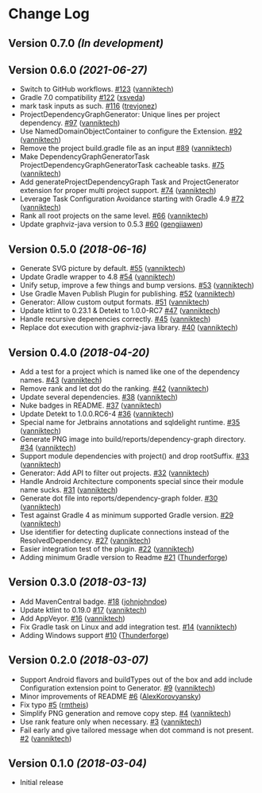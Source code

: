 # Change Log

Version 0.7.0 *(In development)*
--------------------------------

Version 0.6.0 *(2021-06-27)*
----------------------------

- Switch to GitHub workflows. [\#123](https://github.com/vanniktech/gradle-dependency-graph-generator-plugin/pull/123) ([vanniktech](https://github.com/vanniktech))
- Gradle 7.0 compatibility [\#122](https://github.com/vanniktech/gradle-dependency-graph-generator-plugin/pull/122) ([xsveda](https://github.com/xsveda))
- mark task inputs as such. [\#116](https://github.com/vanniktech/gradle-dependency-graph-generator-plugin/pull/116) ([trevjonez](https://github.com/trevjonez))
- ProjectDependencyGraphGenerator: Unique lines per project dependency. [\#97](https://github.com/vanniktech/gradle-dependency-graph-generator-plugin/pull/97) ([vanniktech](https://github.com/vanniktech))
- Use NamedDomainObjectContainer to configure the Extension. [\#92](https://github.com/vanniktech/gradle-dependency-graph-generator-plugin/pull/92) ([vanniktech](https://github.com/vanniktech))
- Remove the project build.gradle file as an input [\#89](https://github.com/vanniktech/gradle-dependency-graph-generator-plugin/pull/89) ([vanniktech](https://github.com/vanniktech))
- Make DependencyGraphGeneratorTask ProjectDependencyGraphGeneratorTask cacheable tasks. [\#75](https://github.com/vanniktech/gradle-dependency-graph-generator-plugin/pull/75) ([vanniktech](https://github.com/vanniktech))
- Add generateProjectDependencyGraph Task and ProjectGenerator extension for proper multi project support. [\#74](https://github.com/vanniktech/gradle-dependency-graph-generator-plugin/pull/74) ([vanniktech](https://github.com/vanniktech))
- Leverage Task Configuration Avoidance starting with Gradle 4.9 [\#72](https://github.com/vanniktech/gradle-dependency-graph-generator-plugin/pull/72) ([vanniktech](https://github.com/vanniktech))
- Rank all root projects on the same level. [\#66](https://github.com/vanniktech/gradle-dependency-graph-generator-plugin/pull/66) ([vanniktech](https://github.com/vanniktech))
- Update graphviz-java version to 0.5.3 [\#60](https://github.com/vanniktech/gradle-dependency-graph-generator-plugin/pull/60) ([gengjiawen](https://github.com/gengjiawen))

Version 0.5.0 *(2018-06-16)*
----------------------------

- Generate SVG picture by default. [\#55](https://github.com/vanniktech/gradle-dependency-graph-generator-plugin/pull/55) ([vanniktech](https://github.com/vanniktech))
- Update Gradle wrapper to 4.8 [\#54](https://github.com/vanniktech/gradle-dependency-graph-generator-plugin/pull/54) ([vanniktech](https://github.com/vanniktech))
- Unify setup, improve a few things and bump versions. [\#53](https://github.com/vanniktech/gradle-dependency-graph-generator-plugin/pull/53) ([vanniktech](https://github.com/vanniktech))
- Use Gradle Maven Publish Plugin for publishing. [\#52](https://github.com/vanniktech/gradle-dependency-graph-generator-plugin/pull/52) ([vanniktech](https://github.com/vanniktech))
- Generator: Allow custom output formats. [\#51](https://github.com/vanniktech/gradle-dependency-graph-generator-plugin/pull/51) ([vanniktech](https://github.com/vanniktech))
- Update ktlint to 0.23.1 & Detekt to 1.0.0-RC7 [\#47](https://github.com/vanniktech/gradle-dependency-graph-generator-plugin/pull/47) ([vanniktech](https://github.com/vanniktech))
- Handle recursive depenencies correctly. [\#45](https://github.com/vanniktech/gradle-dependency-graph-generator-plugin/pull/45) ([vanniktech](https://github.com/vanniktech))
- Replace dot execution with graphviz-java library. [\#40](https://github.com/vanniktech/gradle-dependency-graph-generator-plugin/pull/40) ([vanniktech](https://github.com/vanniktech))

Version 0.4.0 *(2018-04-20)*
----------------------------

- Add a test for a project which is named like one of the dependency names. [\#43](https://github.com/vanniktech/gradle-dependency-graph-generator-plugin/pull/43) ([vanniktech](https://github.com/vanniktech))
- Remove rank and let dot do the ranking. [\#42](https://github.com/vanniktech/gradle-dependency-graph-generator-plugin/pull/42) ([vanniktech](https://github.com/vanniktech))
- Update several dependencies. [\#38](https://github.com/vanniktech/gradle-dependency-graph-generator-plugin/pull/38) ([vanniktech](https://github.com/vanniktech))
- Nuke badges in README. [\#37](https://github.com/vanniktech/gradle-dependency-graph-generator-plugin/pull/37) ([vanniktech](https://github.com/vanniktech))
- Update Detekt to 1.0.0.RC6-4 [\#36](https://github.com/vanniktech/gradle-dependency-graph-generator-plugin/pull/36) ([vanniktech](https://github.com/vanniktech))
- Special name for Jetbrains annotations and sqldelight runtime. [\#35](https://github.com/vanniktech/gradle-dependency-graph-generator-plugin/pull/35) ([vanniktech](https://github.com/vanniktech))
- Generate PNG image into build/reports/dependency-graph directory. [\#34](https://github.com/vanniktech/gradle-dependency-graph-generator-plugin/pull/34) ([vanniktech](https://github.com/vanniktech))
- Support module dependencies with project\(\) and drop rootSuffix. [\#33](https://github.com/vanniktech/gradle-dependency-graph-generator-plugin/pull/33) ([vanniktech](https://github.com/vanniktech))
- Generator: Add API to filter out projects. [\#32](https://github.com/vanniktech/gradle-dependency-graph-generator-plugin/pull/32) ([vanniktech](https://github.com/vanniktech))
- Handle Android Architecture components special since their module name sucks. [\#31](https://github.com/vanniktech/gradle-dependency-graph-generator-plugin/pull/31) ([vanniktech](https://github.com/vanniktech))
- Generate dot file into reports/dependency-graph folder. [\#30](https://github.com/vanniktech/gradle-dependency-graph-generator-plugin/pull/30) ([vanniktech](https://github.com/vanniktech))
- Test against Gradle 4 as minimum supported Gradle version. [\#29](https://github.com/vanniktech/gradle-dependency-graph-generator-plugin/pull/29) ([vanniktech](https://github.com/vanniktech))
- Use identifier for detecting duplicate connections instead of the ResolvedDependency. [\#27](https://github.com/vanniktech/gradle-dependency-graph-generator-plugin/pull/27) ([vanniktech](https://github.com/vanniktech))
- Easier integration test of the plugin. [\#22](https://github.com/vanniktech/gradle-dependency-graph-generator-plugin/pull/22) ([vanniktech](https://github.com/vanniktech))
- Adding minimum Gradle version to Readme [\#21](https://github.com/vanniktech/gradle-dependency-graph-generator-plugin/pull/21) ([Thunderforge](https://github.com/Thunderforge))

Version 0.3.0 *(2018-03-13)*
----------------------------

- Add MavenCentral badge. [\#18](https://github.com/vanniktech/gradle-dependency-graph-generator-plugin/pull/18) ([johnjohndoe](https://github.com/johnjohndoe))
- Update ktlint to 0.19.0 [\#17](https://github.com/vanniktech/gradle-dependency-graph-generator-plugin/pull/17) ([vanniktech](https://github.com/vanniktech))
- Add AppVeyor. [\#16](https://github.com/vanniktech/gradle-dependency-graph-generator-plugin/pull/16) ([vanniktech](https://github.com/vanniktech))
- Fix Gradle task on Linux and add integration test. [\#14](https://github.com/vanniktech/gradle-dependency-graph-generator-plugin/pull/14) ([vanniktech](https://github.com/vanniktech))
- Adding Windows support [\#10](https://github.com/vanniktech/gradle-dependency-graph-generator-plugin/pull/10) ([Thunderforge](https://github.com/Thunderforge))

Version 0.2.0 *(2018-03-07)*
----------------------------

- Support Android flavors and buildTypes out of the box and add include Configuration extension point to Generator. [\#9](https://github.com/vanniktech/gradle-dependency-graph-generator-plugin/pull/9) ([vanniktech](https://github.com/vanniktech))
- Minor improvements of README [\#6](https://github.com/vanniktech/gradle-dependency-graph-generator-plugin/pull/6) ([AlexKorovyansky](https://github.com/AlexKorovyansky))
- Fix typo [\#5](https://github.com/vanniktech/gradle-dependency-graph-generator-plugin/pull/5) ([rmtheis](https://github.com/rmtheis))
- Simplify PNG generation and remove copy step. [\#4](https://github.com/vanniktech/gradle-dependency-graph-generator-plugin/pull/4) ([vanniktech](https://github.com/vanniktech))
- Use rank feature only when necessary. [\#3](https://github.com/vanniktech/gradle-dependency-graph-generator-plugin/pull/3) ([vanniktech](https://github.com/vanniktech))
- Fail early and give tailored message when dot command is not present. [\#2](https://github.com/vanniktech/gradle-dependency-graph-generator-plugin/pull/2) ([vanniktech](https://github.com/vanniktech))

Version 0.1.0 *(2018-03-04)*
----------------------------

- Initial release